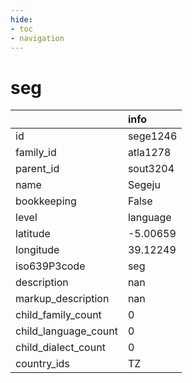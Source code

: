 ```yaml
---
hide:
- toc
- navigation
---
```

# seg
|                      | info     |
|:---------------------|:---------|
| id                   | sege1246 |
| family_id            | atla1278 |
| parent_id            | sout3204 |
| name                 | Segeju   |
| bookkeeping          | False    |
| level                | language |
| latitude             | -5.00659 |
| longitude            | 39.12249 |
| iso639P3code         | seg      |
| description          | nan      |
| markup_description   | nan      |
| child_family_count   | 0        |
| child_language_count | 0        |
| child_dialect_count  | 0        |
| country_ids          | TZ       |